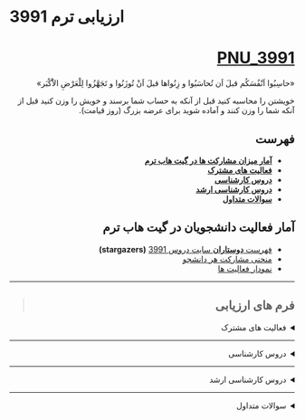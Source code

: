 # ارزیابی ترم 3991
<div dir="rtl">

<a name="TOC"></a>
# [PNU_3991](https://github.com/AliRazavi-edu/PNU_3991#TOC)

<p>
«حاسِبُوا اَنْفُسَکُم قبلَ اَن تُحاسَبُوا و زِنُواها قبلَ اَنْ تُوزَنُوا و تَجَهَّزُوا لِلْعَرْضِ الاَْکْبَر»
</p>
<p>
خویشتن را محاسبه کنید قبل از آنکه به حساب شما برسند و خویش را وزن کنید قبل از آنکه شما را وزن کنند و آماده شوید براى عرضه بزرگ (روز قیامت).
</p>


## فهرست
- [**آمار میزان مشارکت ها در گیت هاب ترم**](#Assessment-Notes)
- [**فعالیت های مشترک**](#Assessment-General)
- [**دروس کارشناسی**](#Assessment-BSc)
- [**دروس کارشناسی ارشد**](#Assessment-MSc)
- [**سوالات متداول**](#Assessment-FAQ)


<a name="Assessment-Notes"></a>

## آمار فعالیت دانشجویان در گیت هاب ترم

- [فهرست **دوستاران** سایت دروس 3991](https://github.com/AliRazavi-edu/PNU_3991/stargazers)  **(stargazers)**
- [منحنی مشارکت هر دانشجو](https://github.com/AliRazavi-edu/PNU_3991/graphs/contributors)
- [نمودار فعالیت ها](https://github.com/AliRazavi-edu/PNU_3991/pulse/monthly)

----

> ##  فرم های ارزیابی

<a name="Assessment-General"></a>
<details>
    <summary>فعالیت های مشترک</summary>

>  [**فعالیت های مشترک**](https://github.com/AliRazavi-edu/PNU_3991/tree/master/_Assessment/_General)
   #### ارزیابی رزومه و انگیزه نامه
   - [PDF](https://github.com/AliRazavi-edu/PNU_3991/blob/master/_Assessment/_General/XX_CV_CheckList_AR_3991.pdf)
   - [Word](https://github.com/AliRazavi-edu/PNU_3991/blob/master/_Assessment/_General/XX_CV_CheckList_AR_3991.docx)
    
   #### خلاصه ارزیابی بخش عمومی
   - [PDF](https://github.com/AliRazavi-edu/PNU_3991/blob/master/_Assessment/_General/XX_GeneralSection_CheckList_AR_3991.pdf)
   - [Word](https://github.com/AliRazavi-edu/PNU_3991/blob/master/_Assessment/_General/XX_GeneralSection_CheckList_AR_3991.docx)
   
  #### نمونه فرمهای ارزیابی تکمیل شده
   - [**ارزیابی رزومه و انگیزه نامه**](https://github.com/saharzeinivand/PNU_3991_AR/blob/main/_General/SZ_CV_CheckList_AR_3991.pdf)
   - [**خلاصه ارزیابی بخش عمومی**](https://github.com/saharzeinivand/PNU_3991_AR/blob/main/_General/SZ_GeneralSection_CheckList_AR_3991.pdf)
   - [**نمونه درس کارشناسی**](https://github.com/mir-mohammad/PNU_3991_AR)
   - [**نمونه درس ارشد**](https://github.com/saharzeinivand/PNU_3991_AR)

[<kbd>↩</kbd>](#TOC)

</details>
    
--------
<a name="Assessment-BSc"></a>
<details>
    <summary>دروس کارشناسی</summary>

    
>  [**دروس کارشناسی**](https://github.com/AliRazavi-edu/PNU_3991/tree/master/_Assessment/_BSc)
   ### [تعامل انسان و کامپیوتر](https://github.com/AliRazavi-edu/PNU_3991/tree/master/_BSc/HumanComputerInteraction#TOC) 
   - [PDF](https://github.com/AliRazavi-edu/PNU_3991/blob/master/_Assessment/_BSc/XX_HumanComputerInteraction_CheckList_AR_3991.pdf)
   - [Word](https://github.com/AliRazavi-edu/PNU_3991/blob/master/_Assessment/_BSc/XX_HumanComputerInteraction_CheckList_AR_3991.docx)
    
   #### [طراحي واسط كاربر](https://github.com/AliRazavi-edu/PNU_3991/tree/master/_BSc/UserInterfaceDesgin#TOC)
   - [PDF](https://github.com/AliRazavi-edu/PNU_3991/blob/master/_Assessment/_BSc/XX_UserInterfaceDesgin_CheckList_AR_3991.pdf)
   - [Word](https://github.com/AliRazavi-edu/PNU_3991/blob/master/_Assessment/_BSc/XX_UserInterfaceDesgin_CheckList_AR_3991.docx)
   #### [برنامه نويسي وب](https://github.com/AliRazavi-edu/PNU_3991/blob/master/_BSc/WebProgramming/README.md#TOC)
   - [PDF](https://github.com/AliRazavi-edu/PNU_3991/blob/master/_Assessment/_BSc/XX_WebProgramming_CheckList_AR_3991.pdf)
   - [Word](https://github.com/AliRazavi-edu/PNU_3991/blob/master/_Assessment/_BSc/XX_WebProgramming_CheckList_AR_3991.docx)
   
   #### [نظريه زبانهاوماشين ها](https://github.com/AliRazavi-edu/PNU_3991/tree/master/_BSc/Theory-of-Languages-and-Machines#TOC)
   - [PDF](https://github.com/AliRazavi-edu/PNU_3991/blob/master/_Assessment/_BSc/XX_Theory-of-Languages-and-Machines_CheckList_AR_3991.pdf)
   - [Word](https://github.com/AliRazavi-edu/PNU_3991/blob/master/_Assessment/_BSc/XX_Theory-of-Languages-and-Machines_CheckList_AR_3991.docx)
   #### [روش پژوهش و ارائه](https://github.com/AliRazavi-edu/PNU_3991/tree/master/_BSc/ResearchAndPresentationMethods#TOC)
   - [PDF](https://github.com/AliRazavi-edu/PNU_3991/blob/master/_Assessment/_BSc/XX_ResearchAndPresentationMethods_CheckList_AR_3991.pdf)
   - [Word](https://github.com/AliRazavi-edu/PNU_3991/blob/master/_Assessment/_BSc/XX_ResearchAndPresentationMethods_CheckList_AR_3991.docx)
   #### [شيوه ارائه مطالب علمي وفني](https://github.com/AliRazavi-edu/PNU_3991/tree/master/_BSc/ResearchAndPresentationMethods#TOC)
   - [PDF](https://github.com/AliRazavi-edu/PNU_3991/blob/master/_Assessment/_BSc/XX_ResearchAndPresentationMethods_CheckList_AR_3991.pdf)
   - [Word](https://github.com/AliRazavi-edu/PNU_3991/blob/master/_Assessment/_BSc/XX_ResearchAndPresentationMethods_CheckList_AR_3991.docx)
   #### [پروژه فناوري اطلاعات](https://github.com/AliRazavi-edu/PNU_3991/tree/master/_BSc/Project#TOC)
   - [PDF]()
   - [Word]()
   #### [پروژه](https://github.com/AliRazavi-edu/PNU_3991/tree/master/_BSc/Project#TOC)
   - [PDF]()
   - [Word]()
   #### [پروژه پاياني](https://github.com/AliRazavi-edu/PNU_3991/tree/master/_BSc/Project#TOC)
   - [PDF]()
   - [Word]()
   #### [كارآموزي](https://github.com/AliRazavi-edu/PNU_3991/tree/master/_BSc/Internship#TOC)
   - [PDF]()
   - [Word]()

[<kbd>↩</kbd>](#TOC)

</details>

---------

<a name="Assessment-MSc"></a>
<details>
    <summary>دروس کارشناسی ارشد</summary>

    
>   [**دروس کارشناسی ارشد**]()
   #### [الگوريتم هاي پيشرفته](https://github.com/AliRazavi-edu/PNU_3991/tree/master/_MSc/AdvancedAlgorithms#TOC)
   - [PDF](https://github.com/AliRazavi-edu/PNU_3991/blob/master/_Assessment/_MSc/XX_AdvancedAlgorithms_CheckList_AR_3991.pdf)
   - [Word](https://github.com/AliRazavi-edu/PNU_3991/blob/master/_Assessment/_MSc/XX_AdvancedAlgorithms_CheckList_AR_3991.docx)
   #### [مهندسي نرم افزارپيشرفته](https://github.com/AliRazavi-edu/PNU_3991/tree/master/_MSc/AdvancedSoftwareEngineering#TOC)
   - [PDF](https://github.com/AliRazavi-edu/PNU_3991/blob/master/_Assessment/_MSc/XX_AdvancedSoftwareEngineering_CheckList_AR_3991.pdf)
   - [Word](https://github.com/AliRazavi-edu/PNU_3991/blob/master/_Assessment/_MSc/XX_AdvancedSoftwareEngineering_CheckList_AR_3991.docx)
   #### [معماري نرم افزار](https://github.com/AliRazavi-edu/PNU_3991/tree/master/_MSc/SoftwareArchitecture#TOC)
   - [PDF](https://github.com/AliRazavi-edu/PNU_3991/blob/master/_Assessment/_MSc/XX_SoftwareArchitecture_CheckList_AR_3991.pdf)
   - [Word](https://github.com/AliRazavi-edu/PNU_3991/blob/master/_Assessment/_MSc/XX_SoftwareArchitecture_CheckList_AR_3991.docx)
   #### [متدولوژي ايجاد نرم افزار](https://github.com/AliRazavi-edu/PNU_3991/tree/master/_MSc/SoftwareDevelopmentMethodologies#TOC)
   - [PDF](https://github.com/AliRazavi-edu/PNU_3991/blob/master/_Assessment/_MSc/XX_SoftwareDevelopmentMethodologies_CheckList_AR_3991.pdf)
   - [Word](https://github.com/AliRazavi-edu/PNU_3991/blob/master/_Assessment/_MSc/XX_SoftwareDevelopmentMethodologies_CheckList_AR_3991.docx)
   #### [مديريت پروژه هاي نرم افزاري](https://github.com/AliRazavi-edu/PNU_3991/tree/master/_MSc/SoftwareProjectManagement#TOC)
   - [PDF](https://github.com/AliRazavi-edu/PNU_3991/blob/master/_Assessment/_MSc/XX_SoftwareProjectManagement_CheckList_AR_3991.pdf)
   - [Word](https://github.com/AliRazavi-edu/PNU_3991/blob/master/_Assessment/_MSc/XX_SoftwareProjectManagement_CheckList_AR_3991.docx)
   #### [سمينار](https://github.com/AliRazavi-edu/PNU_3991/tree/master/_MSc/Seminar#TOC)
   - [PDF]()
   - [Word]()
   #### [سمينار ( تحقيق و تتبع نظري )](https://github.com/AliRazavi-edu/PNU_3991/tree/master/_MSc/Seminar#TOC)
   - [PDF]()
   - [Word]()

 [<kbd>↩</kbd>](#TOC)
 
 </details>

---------   
   
<a name="Assessment-FAQ"></a>
<details>
    <summary>سوالات متداول</summary>
    
- آیا پر کردن فرم های خود ارزیابی اجباری است    
    - خیر! هیچ کاری اجبااری نیست. لکن در صورت اشتباه در ارزیابی فعالیت های شما بدون وجود نتایج خود ارزیابی در حقیقت شما شانس اعتراض خود را به نتایج ارزیابی نهایی از دست خواهید داد

- XX_GeneralSection_CheckList_AR_3991.docx : XX در نام فایل چیست؟
    - بجای دو ایکس در نام فایل میتوانید ابتدای نام و نام فامیل خودتان را با حروف بزرگ جایگزن نمائید
    - اگر متوجه نشده اید چه کاری درست است میتواند اهمیتی به این موضوع ندهید و آنرا به همین حال رها نمائید 

- سوال : نحوه پر کردن جداول دروس   
   - پاسخ : این جداول باید در تمامی فرم ها بطور کامل برای همه درس های دانشجو در ترم شماره ردیف داشته باشند. یعبارتی اگر دانشجویی بیش از یک درس دارد، شماره ردیف همه دروس خود را در همه فرمها باید وارد نماید  
<figure>
  <img src="./assets/Courses_Table_BSc.jpeg" alt="Courses_Table_BSc" style="width:60%" />  
  <figcaption>شکل 1 - دروس کارشناسی</figcaption>
</figure>

<figure>
  <img src="./assets/Courses_Table_MSc.jpeg" alt="Courses_Table_BSc" style="width:60%" />
  <figcaption>شکل 2 - دروس کارشناسی ارشد</figcaption>
</figure>

- فرمها را چگونه باید تکمیل نمود
    - [فیلم راهنمای تکمیل فرمها_ارزیابی رزومه و انگیزه نامه](https://drive.google.com/file/d/14ti-erTPe1i6FBRUFZRgrh2GXTFeEnRi/view)
    - [مسیر جایگزین از گیت هاب](https://alirazavi-edu.github.io/PNU_3991/)

  
[<kbd>↩</kbd>](#TOC)
 
</details>
   
</div>
